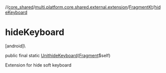 //[core_shared](../../../index.md)/[multi.platform.core.shared.external.extension](../index.md)/[FragmentKt](index.md)/[hideKeyboard](hide-keyboard.md)

# hideKeyboard

[android]\

public final static [Unit](https://kotlinlang.org/api/latest/jvm/stdlib/kotlin/-unit/index.html)[hideKeyboard](hide-keyboard.md)([Fragment](https://developer.android.com/reference/kotlin/androidx/fragment/app/Fragment.html)$self)

Extension for hide soft keyboard

